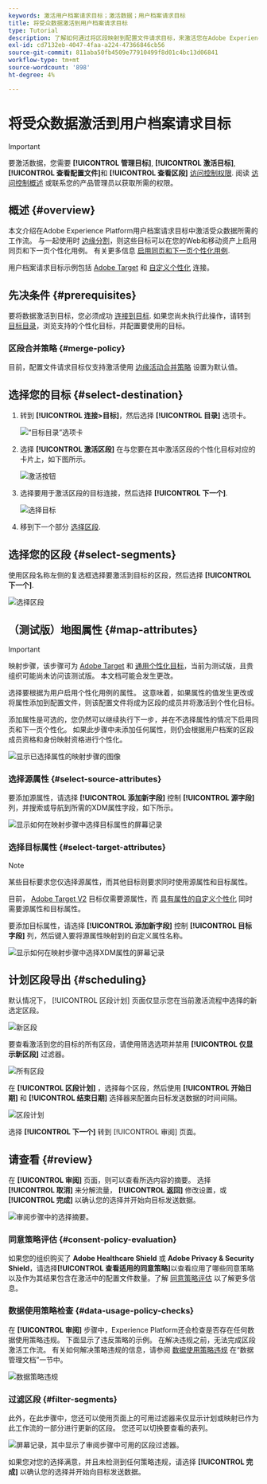 ```yaml
---
keywords: 激活用户档案请求目标；激活数据；用户档案请求目标
title: 将受众数据激活到用户档案请求目标
type: Tutorial
description: 了解如何通过将区段映射到配置文件请求目标，来激活您在Adobe Experience Platform中拥有的受众数据。
exl-id: cd7132eb-4047-4faa-a224-47366846cb56
source-git-commit: 811aba50fb4509e77910499f8d01c4bc13d06841
workflow-type: tm+mt
source-wordcount: '898'
ht-degree: 4%

---
```


# 将受众数据激活到用户档案请求目标

>[!IMPORTANT]
> 
>要激活数据，您需要 **[!UICONTROL 管理目标]**, **[!UICONTROL 激活目标]**, **[!UICONTROL 查看配置文件]**&#x200B;和 **[!UICONTROL 查看区段]** [访问控制权限](/help/access-control/home.md#permissions). 阅读 [访问控制概述](/help/access-control/ui/overview.md) 或联系您的产品管理员以获取所需的权限。

## 概述 {#overview}

本文介绍在Adobe Experience Platform用户档案请求目标中激活受众数据所需的工作流。 与一起使用时 [边缘分割](../../segmentation/ui/edge-segmentation.md)，则这些目标可以在您的Web和移动资产上启用同页和下一页个性化用例。 有关更多信息 [启用同页和下一页个性化用例](/help/destinations/ui/configure-personalization-destinations.md).

用户档案请求目标示例包括 [Adobe Target](../../destinations/catalog/personalization/adobe-target-connection.md) 和 [自定义个性化](../../destinations/catalog/personalization/custom-personalization.md) 连接。

## 先决条件 {#prerequisites}

要将数据激活到目标，您必须成功 [连接到目标](./connect-destination.md). 如果您尚未执行此操作，请转到 [目标目录](../catalog/overview.md)，浏览支持的个性化目标，并配置要使用的目标。

### 区段合并策略 {#merge-policy}

目前，配置文件请求目标仅支持激活使用 [边缘活动合并策略](../../segmentation/ui/segment-builder.md#merge-policies) 设置为默认值。

## 选择您的目标 {#select-destination}

1. 转到 **[!UICONTROL 连接>目标]**，然后选择 **[!UICONTROL 目录]** 选项卡。

   ![“目标目录”选项卡](../assets/ui/activate-segment-streaming-destinations/catalog-tab.png)

1. 选择 **[!UICONTROL 激活区段]** 在与您要在其中激活区段的个性化目标对应的卡片上，如下图所示。

   ![激活按钮](../assets/ui/activate-profile-request-destinations/activate-segments-button.png)

1. 选择要用于激活区段的目标连接，然后选择 **[!UICONTROL 下一个]**.

   ![选择目标](../assets/ui/activate-profile-request-destinations/select-destination.png)

1. 移到下一个部分 [选择区段](#select-segments).

## 选择您的区段 {#select-segments}

使用区段名称左侧的复选框选择要激活到目标的区段，然后选择 **[!UICONTROL 下一个]**.

![选择区段](../assets/ui/activate-profile-request-destinations/select-segments.png)

## （测试版）地图属性 {#map-attributes}

>[!IMPORTANT]
>
>映射步骤，该步骤可为 [Adobe Target](/help/destinations/catalog/personalization/adobe-target-connection.md) 和 [通用个性化目标](/help/destinations/catalog/personalization/custom-personalization.md)，当前为测试版，且贵组织可能尚未访问该测试版。 本文档可能会发生更改。

选择要根据为用户启用个性化用例的属性。 这意味着，如果属性的值发生更改或将属性添加到配置文件，则该配置文件将成为区段的成员并将激活到个性化目标。

添加属性是可选的，您仍然可以继续执行下一步，并在不选择属性的情况下启用同页和下一页个性化。 如果此步骤中未添加任何属性，则仍会根据用户档案的区段成员资格和身份映射资格进行个性化。

![显示已选择属性的映射步骤的图像](../assets/ui/activate-profile-request-destinations/mapping-step.png)

### 选择源属性 {#select-source-attributes}

要添加源属性，请选择 **[!UICONTROL 添加新字段]** 控制 **[!UICONTROL 源字段]** 列，并搜索或导航到所需的XDM属性字段，如下所示。

![显示如何在映射步骤中选择目标属性的屏幕记录](../assets/ui/activate-profile-request-destinations/mapping-step-select-attribute.gif)

### 选择目标属性 {#select-target-attributes}

>[!NOTE]
>
>某些目标要求您仅选择源属性，而其他目标则要求同时使用源属性和目标属性。
>
>目前， [Adobe Target V2](../catalog/personalization/adobe-target-connection.md) 目标仅需要源属性，而 [具有属性的自定义个性化](../catalog/personalization/custom-personalization.md) 同时需要源属性和目标属性。

要添加目标属性，请选择 **[!UICONTROL 添加新字段]** 控制 **[!UICONTROL 目标字段]** 列，然后键入要将源属性映射到的自定义属性名称。

![显示如何在映射步骤中选择XDM属性的屏幕记录](../assets/ui/activate-profile-request-destinations/mapping-step-select-target-attribute.gif)

## 计划区段导出 {#scheduling}

默认情况下， [!UICONTROL 区段计划] 页面仅显示您在当前激活流程中选择的新选定区段。

![新区段](../assets/ui/activate-profile-request-destinations/new-segments.png)

要查看激活到您的目标的所有区段，请使用筛选选项并禁用 **[!UICONTROL 仅显示新区段]** 过滤器。

![所有区段](../assets/ui/activate-profile-request-destinations/all-segments.png)

在 **[!UICONTROL 区段计划]** ，选择每个区段，然后使用 **[!UICONTROL 开始日期]** 和 **[!UICONTROL 结束日期]** 选择器来配置向目标发送数据的时间间隔。

![区段计划](../assets/ui/activate-profile-request-destinations/segment-schedule.png)

选择 **[!UICONTROL 下一个]** 转到 [!UICONTROL 审阅] 页面。

## 请查看 {#review}

在 **[!UICONTROL 审阅]** 页面，则可以查看所选内容的摘要。 选择 **[!UICONTROL 取消]** 来分解流量， **[!UICONTROL 返回]** 修改设置，或 **[!UICONTROL 完成]** 以确认您的选择并开始向目标发送数据。

![审阅步骤中的选择摘要。](../assets/ui/activate-profile-request-destinations/review.png)

### 同意策略评估 {#consent-policy-evaluation}

如果您的组织购买了 **Adobe Healthcare Shield** 或 **Adobe Privacy &amp; Security Shield**，请选择&#x200B;**[!UICONTROL 查看适用的同意策略]**&#x200B;以查看应用了哪些同意策略以及作为其结果包含在激活中的配置文件数量。了解 [同意策略评估](/help/data-governance/enforcement/auto-enforcement.md#consent-policy-evaluation) 以了解更多信息。

### 数据使用策略检查 {#data-usage-policy-checks}

在 **[!UICONTROL 审阅]** 步骤中，Experience Platform还会检查是否存在任何数据使用策略违规。 下面显示了违反策略的示例。 在解决违规之前，无法完成区段激活工作流。 有关如何解决策略违规的信息，请参阅 [数据使用策略违规](/help/data-governance/enforcement/auto-enforcement.md#data-usage-violation) 在“数据管理文档”一节中。

![数据策略违规](../assets/common/data-policy-violation.png)

### 过滤区段 {#filter-segments}

此外，在此步骤中，您还可以使用页面上的可用过滤器来仅显示计划或映射已作为此工作流的一部分进行更新的区段。 您还可以切换要查看的表列。

![屏幕记录，其中显示了审阅步骤中可用的区段过滤器。](/help/destinations/assets/ui/activate-profile-request-destinations/filter-segments-review-step.gif)

如果您对您的选择满意，并且未检测到任何策略违规，请选择 **[!UICONTROL 完成]** 以确认您的选择并开始向目标发送数据。

<!--

Commenting out this part since destination monitoring is not available currently for the Adobe Target and Custom Personalization destinations.

## Verify segment activation {#verify}

Check the [destination monitoring documentation](../../dataflows/ui/monitor-destinations.md) for detailed information on how to monitor the flow of data to your destinations.

-->